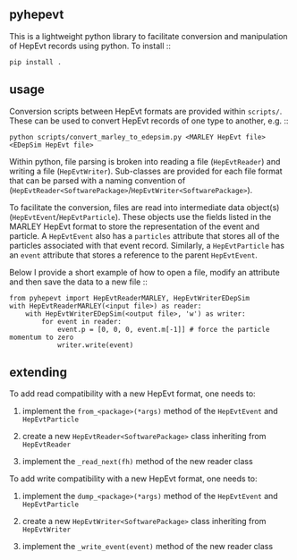 pyhepevt
--------

This is a lightweight python library to facilitate conversion and manipulation of HepEvt
records using python. To install ::

    pip install .

usage
-----

Conversion scripts between HepEvt formats are provided within `scripts/`. These can be used
to convert HepEvt records of one type to another, e.g. ::

    python scripts/convert_marley_to_edepsim.py <MARLEY HepEvt file> <EDepSim HepEvt file>

Within python, file parsing is broken into reading a file (``HepEvtReader``) and writing
a file (``HepEvtWriter``). Sub-classes are provided for each file format that can be parsed
with a naming convention of (``HepEvtReader<SoftwarePackage>``/``HepEvtWriter<SoftwarePackage>``).

To facilitate the conversion, files are read into intermediate data object(s)
(``HepEvtEvent``/``HepEvtParticle``). These objects use the fields listed in the MARLEY HepEvt
format to store the representation of the event and particle. A ``HepEvtEvent`` also has a
``particles`` attribute that stores all of the particles associated with that event record.
Similarly, a ``HepEvtParticle`` has an ``event`` attribute that stores a reference to the
parent ``HepEvtEvent``.

Below I provide a short example of how to open a file, modify an attribute and then save the
data to a new file ::

    from pyhepevt import HepEvtReaderMARLEY, HepEvtWriterEDepSim
    with HepEvtReaderMARLEY(<input file>) as reader:
        with HepEvtWriterEDepSim(<output file>, 'w') as writer:
            for event in reader:
                event.p = [0, 0, 0, event.m[-1]] # force the particle momentum to zero
                writer.write(event)

extending
---------

To add read compatibility with a new HepEvt format, one needs to:

 1. implement the ``from_<package>(*args)`` method of the ``HepEvtEvent`` and ``HepEvtParticle``

 2. create a new ``HepEvtReader<SoftwarePackage>`` class inheriting from ``HepEvtReader``

 3. implement the ``_read_next(fh)`` method of the new reader class

To add write compatibility with a new HepEvt format, one needs to:

 1. implement the ``dump_<package>(*args)`` method of the ``HepEvtEvent`` and ``HepEvtParticle``

 2. create a new ``HepEvtWriter<SoftwarePackage>`` class inheriting from ``HepEvtWriter``

 3. implement the ``_write_event(event)`` method of the new reader class